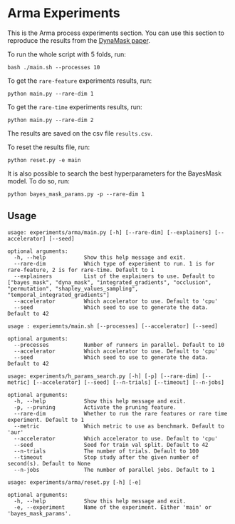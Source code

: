 # Arma Experiments

This is the Arma process experiments section. You can use this
section to reproduce the results from the 
[DynaMask paper](https://arxiv.org/pdf/2106.05303.pdf).

To run the whole script with 5 folds, run:

```shell script
bash ./main.sh --processes 10
```

To get the ``rare-feature`` experiments results, run:

```shell script
python main.py --rare-dim 1
```

To get the ``rare-time`` experiments results, run:

```shell script
python main.py --rare-dim 2
```

The results are saved on the csv file ``results.csv``. 

To reset the results file, run:

```shell script
python reset.py -e main
```


It is also possible to search the best hyperparameters for the BayesMask model.
To do so, run:

```shell script
python bayes_mask_params.py -p --rare-dim 1
```


## Usage

```
usage: experiments/arma/main.py [-h] [--rare-dim] [--explainers] [--accelerator] [--seed]

optional arguments:
  -h, --help            Show this help message and exit.
  --rare-dim            Which type of experiment to run. 1 is for rare-feature, 2 is for rare-time. Default to 1
  --explainers          List of the explainers to use. Default to ["bayes_mask", "dyna_mask", "integrated_gradients", "occlusion", "permutation", "shapley_values_sampling", "temporal_integrated_gradients"]
  --accelerator         Which accelerator to use. Default to 'cpu'
  --seed                Which seed to use to generate the data. Default to 42
```

```
usage : experiemnts/main.sh [--processes] [--accelerator] [--seed]

optional arguments:
  --processes           Number of runners in parallel. Default to 10
  --accelerator         Which accelerator to use. Default to 'cpu'
  --seed                Which seed to use to generate the data. Default to 42
```

```
usage: experiments/h_params_search.py [-h] [-p] [--rare-dim] [--metric] [--accelerator] [--seed] [--n-trials] [--timeout] [--n-jobs]

optional arguments:
  -h, --help            Show this help message and exit.
  -p, --pruning         Activate the pruning feature.
  --rare-dim            Whether to run the rare features or rare time experiment. Default to 1
  --metric              Which metric to use as benchmark. Default to 'aur'
  --accelerator         Which accelerator to use. Default to 'cpu'
  --seed                Seed for train val split. Default to 42
  --n-trials            The number of trials. Default to 100
  --timeout             Stop study after the given number of second(s). Default to None
  --n-jobs              The number of parallel jobs. Default to 1
```

```
usage: experiments/arma/reset.py [-h] [-e]

optional arguments:
  -h, --help            Show this help message and exit.
  -e, --experiment      Name of the experiment. Either 'main' or 'bayes_mask_params'.
```
